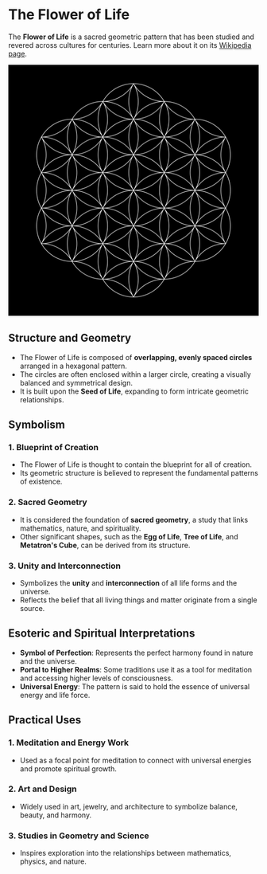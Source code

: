 # The Flower of Life

The **Flower of Life** is a sacred geometric pattern that has been studied and revered across cultures for centuries. Learn more about it on its [Wikipedia page](https://en.wikipedia.org/wiki/Flower_of_Life).

![Egg Of Life](./flower-of-life.png)

## Structure and Geometry

- The Flower of Life is composed of **overlapping, evenly spaced circles** arranged in a hexagonal pattern.
- The circles are often enclosed within a larger circle, creating a visually balanced and symmetrical design.
- It is built upon the **Seed of Life**, expanding to form intricate geometric relationships.

## Symbolism

### 1. Blueprint of Creation

- The Flower of Life is thought to contain the blueprint for all of creation.
- Its geometric structure is believed to represent the fundamental patterns of existence.

### 2. Sacred Geometry

- It is considered the foundation of **sacred geometry**, a study that links mathematics, nature, and spirituality.
- Other significant shapes, such as the **Egg of Life**, **Tree of Life**, and **Metatron's Cube**, can be derived from its structure.

### 3. Unity and Interconnection

- Symbolizes the **unity** and **interconnection** of all life forms and the universe.
- Reflects the belief that all living things and matter originate from a single source.

## Esoteric and Spiritual Interpretations

- **Symbol of Perfection**: Represents the perfect harmony found in nature and the universe.
- **Portal to Higher Realms**: Some traditions use it as a tool for meditation and accessing higher levels of consciousness.
- **Universal Energy**: The pattern is said to hold the essence of universal energy and life force.

## Practical Uses

### 1. Meditation and Energy Work

- Used as a focal point for meditation to connect with universal energies and promote spiritual growth.

### 2. Art and Design

- Widely used in art, jewelry, and architecture to symbolize balance, beauty, and harmony.

### 3. Studies in Geometry and Science

- Inspires exploration into the relationships between mathematics, physics, and nature.
